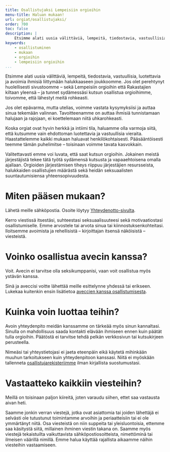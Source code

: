 ```yaml
---
title: Osallistujaksi Lempeisiin orgioihin
menu-title: Haluan mukaan!
url: orgiat/osallistujaksi/
order: 700
toc: false
description: |
    Etsimme alati uusia välittäviä, lempeitä, tiedostavia, vastuullisia, luotettavia ja avoimia ihmisiä liittymään halukkaaseen joukkoomme.
keywords: 
    - osallistuminen
    - mukaan
    - orgioihin
    - lempeisiin orgioihin
...
```


Etsimme alati uusia välittäviä, lempeitä, tiedostavia, vastuullisia, luotettavia ja avoimia ihmisiä liittymään halukkaaseen joukkoomme.
Jos olet perehtynyt huolellisesti sivustoomme – sekä Lempeisiin orgioihin että Rakastajien kiltaan yleensä – ja tunnet sydämessäsi kutsun osallistua orgioihimme, toivomme, että lähestyt meitä rohkeasti.

Jos olet epävarma, mutta utelias, voimme vastata kysymyksiisi ja auttaa sinua tekemään valinnan.
Tavoitteenamme on auttaa ihmisiä tunnistamaan halujaan ja rajojaan, ei koettelemaan niitä uhkarohkeasti.

Koska orgiat ovat hyvin herkkä ja intiimi tila, haluamme olla varmoja siitä, että kutsumme vain ehdottoman luotettavia ja vastuullisia vieraita.
Haastattelemme kaikki mukaan haluavat henkilökohtaisesti.
Pääsääntöisesti teemme tämän puhelimitse – toisinaan voimme tavata kasvokkain.

Valitettavasti emme voi luvata, että saat kutsun orgioihin.
Jokainen meistä järjestäjistä tekee tätä työtä sydämensä kutsusta ja vapaaehtoisena omalla ajallaan.
Orgioiden järjestämisen tiheys riippuu järjestäjien resursseista, halukkaiden osallistujien määrästä sekä heidän seksuaalisten suuntautumisiensa yhteensopivuudesta.

# Miten pääsen mukaan?

Lähetä meille sähköpostia.
Osoite löytyy [Yhteydenotto-sivulta][contact].

[contact]: ../../yhteystiedot/

Kerro viestissä itsestäsi, suhteestasi seksuaalisuuteesi sekä motivaatiostasi osallistumiselle.
Emme arvostele tai arvota sinua tai kiinnostuksenkohteitasi.
Iloitsemme avoimista ja rehellisistä – kirjoittajan itsensä näköisistä – viesteistä.

# Voinko osallistua avecin kanssa?

Voit.
Avecin ei tarvitse olla seksikumppanisi, vaan voit osallistua myös ystävän kanssa.

Sinä ja aveccisi voitte lähettää meille esittelynne yhdessä tai erikseen.
Lukekaa kuitenkin ensin lisätietoa [aveccien kanssa osallistumisesta][avecit].

[avecit]: ../avecit/

# Kuinka voin luottaa teihin?

Avoin yhteydenpito meidän kanssamme on tärkeää myös sinun kannaltasi.
Sinulla on mahdollisuus saada kontakti elävään ihmiseen ennen kuin päätät tulla orgioihin.
Päätöstä ei tarvitse tehdä pelkän verkkosivun tai kutsukirjeen perusteella.

Nimeäsi tai yhteystietojasi ei jaeta eteenpäin eikä käytetä mihinkään muuhun tarkoitukseen kuin yhteydenpitoon kanssasi.
Niitä ei myöskään tallenneta [osallistujarekisteriimme][privacy] ilman kirjallista suostumustasi.

[privacy]: ../../vastuullisuus/tietosuoja/

# Vastaatteko kaikkiin viesteihin?

Meillä on toisinaan paljon kiireitä, joten varaudu siihen, ettet saa vastausta aivan heti.

Saamme jonkin verran viestejä, jotka ovat asiattomia tai joiden lähettäjä ei selvästi ole tutustunut toimintamme arvoihin ja periaatteisiin tai ei ole ymmärtänyt niitä.
Osa viesteistä on niin suppeita tai yleisluontoisia, ettemme saa käsitystä siitä, millainen ihminen viestin takana on.
Saamme myös viestejä tekaistuilta vaikuttavista sähköpostiosoitteista, nimettöminä tai ilmeisen väärillä nimillä.
Emme halua käyttää rajallista aikaamme näihin viesteihin vastaamiseen.
